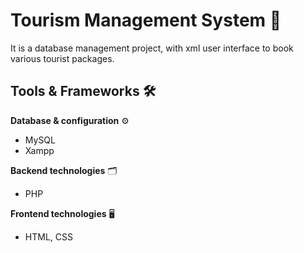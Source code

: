 # Tourism Management System 🏩
It is a database management project, with xml user interface to book various tourist packages.

## Tools & Frameworks 🛠️

**Database & configuration** ⚙️
* MySQL
* Xampp

**Backend technologies** 🗂️
* PHP

**Frontend technologies** 🖥️
* HTML, CSS

